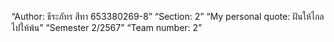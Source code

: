 “Author: ธีระภัทร สีทา 653380269-8”
“Section: 2”
“My personal quote: ฝันให้ไกล ไปให้พ้น”
“Semester 2/2567”
“Team number: 2”
